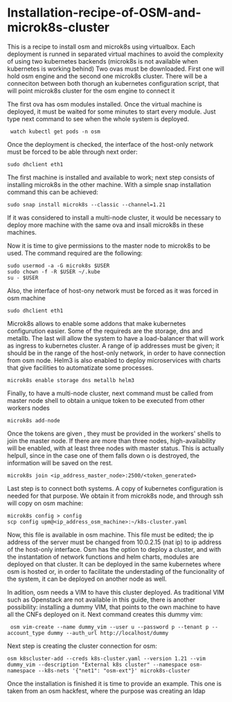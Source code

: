 # Installation-recipe-of-OSM-and-microk8s-cluster
This is a recipe to install osm and microk8s using virtualbox. Each deployment is runned in separated virtual machines to avoid the complexity of using two kubernetes backends  (microk8s is not available when kubernetes is working behind)
Two ovas must be downloaded. First one will hold osm engine and the second one microk8s cluster. There will be a conneciton between both thorugh an kubernetes configuration script, that will point microk8s cluster for the osm engine to connect it

The first ova has osm modules installed. Once the virtual machine is deployed, it must be waited for some minutes to start every module. Just type next command to see when the whole system is deployed.
```
 watch kubectl get pods -n osm
 ```
 Once the deployment is checked, the interface of the host-only network must be forced to be able through next order:
 
 ```
 sudo dhclient eth1
```

The first machine is installed and available to work; next step consists of installing microk8s in the other machine. With a simple snap installation command this can be achieved:

```
sudo snap install microk8s --classic --channel=1.21
```

If it was considered to install a multi-node cluster, it would be necessary to deploy more machine with the same ova and insall microk8s in these machines.

Now it is time to give permissions to the master node to microk8s to be used. The command required are the following:
```
sudo usermod -a -G microk8s $USER
sudo chown -f -R $USER ~/.kube
su - $USER
```

Also, the interface of host-ony network must be forced as it was forced in osm machine

 ```
 sudo dhclient eth1
```

Microk8s allows to enable some addons that make kubernetes configurution easier. Some of the requireds are the storage, dns and metallb. The last will allow the system to have a load-balancer that will work as ingress to kubernetes cluster. A range of ip addresses must be given; it should be in the range of the host-only network, in order to have connection from osm node. Helm3 is also enabled to deploy microservices with charts that give facilities to automatizate some processes.

```
microk8s enable storage dns metallb helm3
```
Finally, to have a multi-node cluster, next command must be called from master node shell to obtain a unique token to be executed from other workers nodes 
```
microk8s add-node
```
Once the tokens are given , they must be provided in the workers' shells to join the master node. If there are more than three nodes, high-availability will be enabled, with at least three nodes with master status. This is actually helpull, since in the case one of them falls down o is destroyed, the information will be saved on the rest.

```
microk8s join <ip_address_master_node>:2500/<token_generated>
```

Last step is to connect both systems. A copy of kubernetes configuration is needed for that purpose. We obtain it from microk8s node, and through ssh will copy on osm machine:

```
microk8s config > config
scp config upm@<ip_address_osm_machine>:~/k8s-cluster.yaml
```

Now, this file is available in osm machine. This file must be edited; the ip address of the server must be changed from 10.0.2.15 (nat ip) to ip address of the host-only interface. Osm has the option to deploy a cluster, and with the instantation of network functions and helm charts, modules are deployed on that cluster. It can be deployed in the same kubernetes where osm is hosted or, in order to facilitate the understading of the funcionality of the system, it can be deployed on another node as well.

In adition, osm needs a VIM to have this cluster deployed. As traditional VIM such as Openstack are not available in this guide, there is another possibility: installing a dummy VIM, that points to the own machine to have all the CNFs deployed on it. Next command creates this dummy vim:

 ```
  osm vim-create --name dummy_vim --user u --password p --tenant p --account_type dummy --auth_url http://localhost/dummy
```

Next step is creating the cluster connection for osm:

```
osm k8scluster-add --creds k8s-cluster.yaml --version 1.21 --vim dummy_vim --description "External k8s cluster" --namespace osm-namespace --k8s-nets '{"net1": "osm-ext"}' microk8s-cluster
```


Once the installation is finished it is time to provide an example. This one is taken from an osm hackfest, where the purpose was creating an ldap

